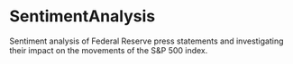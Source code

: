 # SentimentAnalysis
Sentiment analysis of Federal Reserve press statements and investigating their impact on the movements of the S&amp;P 500 index.
